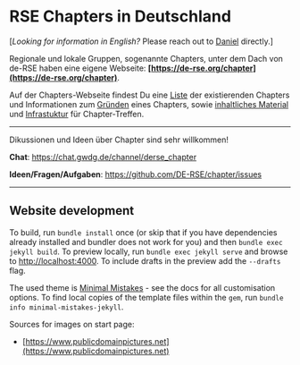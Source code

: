 # RSE Chapters in Deutschland

[_Looking for information in English?_ Please reach out to [Daniel](mailto:daniel.nuest@uni-muenster.de) directly.]

Regionale und lokale Gruppen, sogenannte Chapters, unter dem Dach von de-RSE haben eine eigene Webseite: **[https://de-rse.org/chapter](https://de-rse.org/chapter)**.

Auf der Chapters-Webseite findest Du eine [Liste](https://de-rse.org/chapter) der existierenden Chapters und Informationen zum [Gründen](https://de-rse.org/chapter/start) eines Chapters, sowie [inhaltliches Material](https://de-rse.org/chapter/material) und [Infrastuktur](https://de-rse.org/chapter/infrastruktur) für Chapter-Treffen.

------

Dikussionen und Ideen über Chapter sind sehr willkommen!

**Chat**: https://chat.gwdg.de/channel/derse_chapter

**Ideen/Fragen/Aufgaben**: https://github.com/DE-RSE/chapter/issues

------

## Website development

To build, run `bundle install` once (or skip that if you have dependencies already installed and bundler does not work for you) and then  `bundle exec jekyll build`.
To preview locally, run `bundle exec jekyll serve` and browse to <http://localhost:4000>.
To include drafts in the preview add the `--drafts` flag.

The used theme is [Minimal Mistakes](https://mmistakes.github.io/minimal-mistakes/) - see the docs for all customisation options.
To find local copies of the template files within the `gem`, run `bundle info minimal-mistakes-jekyll`.

Sources for images on start page:

- [https://www.publicdomainpictures.net](https://www.publicdomainpictures.net)

